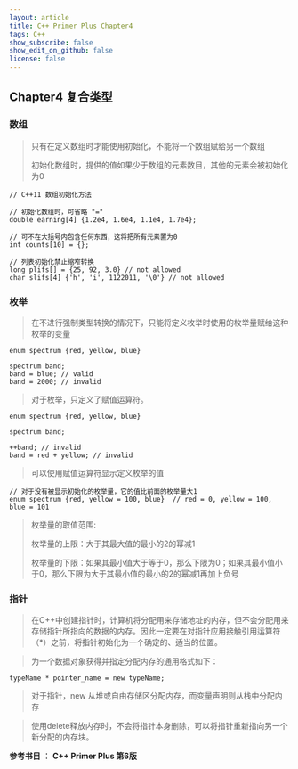```yaml
---
layout: article
title: C++ Primer Plus Chapter4
tags: C++
show_subscribe: false
show_edit_on_github: false
license: false
---
```


<!--more-->

## Chapter4 复合类型



### 数组

> 只有在定义数组时才能使用初始化，不能将一个数组赋给另一个数组
>
> 初始化数组时，提供的值如果少于数组的元素数目，其他的元素会被初始化为0

```
// C++11 数组初始化方法

// 初始化数组时，可省略 "="
double earning[4] {1.2e4, 1.6e4, 1.1e4, 1.7e4};

// 可不在大括号内包含任何东西，这将把所有元素置为0
int counts[10] = {};

// 列表初始化禁止缩窄转换
long plifs[] = {25, 92, 3.0} // not allowed
char slifs[4] {'h', 'i', 1122011, '\0'} // not allowed
```



### 枚举

> 在不进行强制类型转换的情况下，只能将定义枚举时使用的枚举量赋给这种枚举的变量

```
enum spectrum {red, yellow, blue}

spectrum band;
band = blue; // valid
band = 2000; // invalid
```

> 对于枚举，只定义了赋值运算符。

```
enum spectrum {red, yellow, blue}

spectrum band;

++band;	// invalid
band = red + yellow; // invalid
```

> 可以使用赋值运算符显示定义枚举的值

```
// 对于没有被显示初始化的枚举量，它的值比前面的枚举量大1
enum spectrum {red, yellow = 100, blue}  // red = 0, yellow = 100, blue = 101
```

> 枚举量的取值范围:
>
> 枚举量的上限：大于其最大值的最小的2的幂减1
>
> 枚举量的下限：如果其最小值大于等于0，那么下限为0；如果其最小值小于0，那么下限为大于其最小值的最小的2的幂减1再加上负号



### 指针

> 在C++中创建指针时，计算机将分配用来存储地址的内存，但不会分配用来存储指针所指向的数据的内存。因此一定要在对指针应用接触引用运算符（*）之前，将指针初始化为一个确定的、适当的位置。

> 为一个数据对象获得并指定分配内存的通用格式如下：

```
typeName * pointer_name = new typeName;
```

> 对于指针，new 从堆或自由存储区分配内存，而变量声明则从栈中分配内存

> 使用delete释放内存时，不会将指针本身删除，可以将指针重新指向另一个新分配的内存块。



**参考书目** ： **C++ Primer Plus 第6版**





